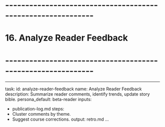 # ------------------------------------------------------------
# 16. Analyze Reader Feedback
# ------------------------------------------------------------
---
task:
  id: analyze-reader-feedback
  name: Analyze Reader Feedback
  description: Summarize reader comments, identify trends, update story bible.
  persona_default: beta-reader
inputs:
  - publication-log.md
steps:
  - Cluster comments by theme.
  - Suggest course corrections.
output: retro.md
...
